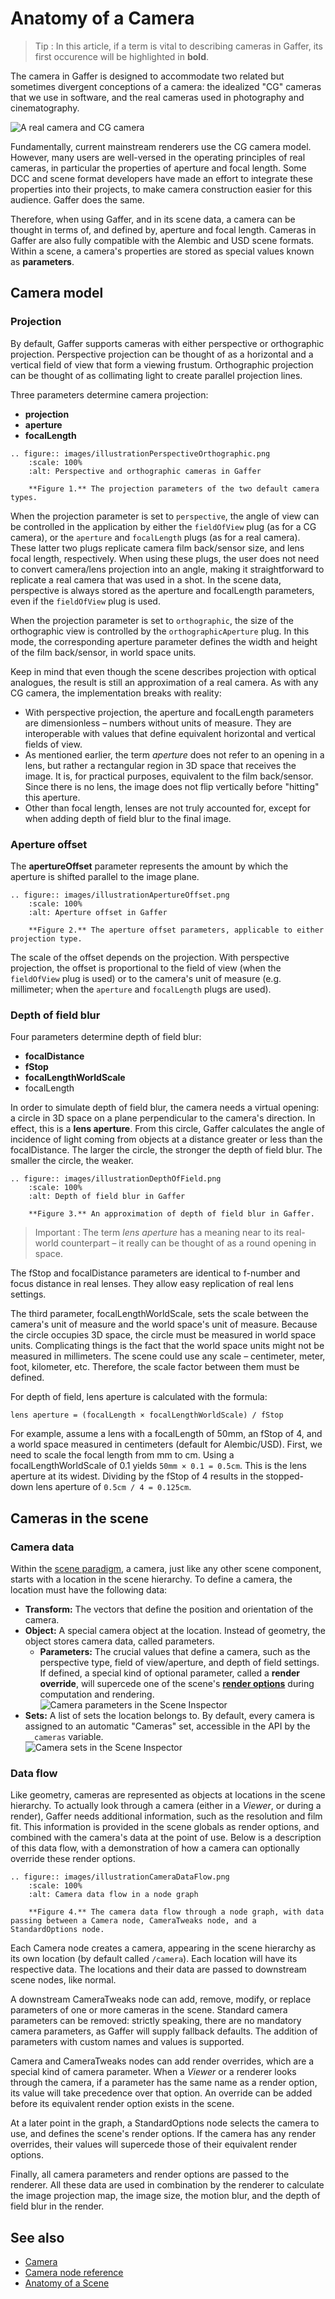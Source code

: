 # Anatomy of a Camera #

> Tip :
> In this article, if a term is vital to describing cameras in Gaffer, its first occurence will be highlighted in **bold**.

The camera in Gaffer is designed to accommodate two related but sometimes divergent conceptions of a camera: the idealized "CG" cameras that we use in software, and the real cameras used in photography and cinematography.

![A real camera and CG camera](images/illustrationCamerasRealCG.png)

Fundamentally, current mainstream renderers use the CG camera model. However, many users are well-versed in the operating principles of real cameras, in particular the properties of aperture and focal length. Some DCC and scene format developers have made an effort to integrate these properties into their projects, to make camera construction easier for this audience. Gaffer does the same.

Therefore, when using Gaffer, and in its scene data, a camera can be thought in terms of, and defined by, aperture and focal length. Cameras in Gaffer are also fully compatible with the Alembic and USD scene formats. Within a scene, a camera's properties are stored as special values known as **parameters**.


## Camera model ##


### Projection ###

By default, Gaffer supports cameras with either perspective or orthographic projection. Perspective projection can be thought of as a horizontal and a vertical field of view that form a viewing frustum. Orthographic projection can be thought of as collimating light to create parallel projection lines.

Three parameters determine camera projection:

- **projection**
- **aperture**
- **focalLength**

```eval_rst
.. figure:: images/illustrationPerspectiveOrthographic.png
    :scale: 100%
    :alt: Perspective and orthographic cameras in Gaffer

    **Figure 1.** The projection parameters of the two default camera types.
```

When the projection parameter is set to `perspective`, the angle of view can be controlled in the application by either the `fieldOfView` plug (as for a CG camera), or the `aperture` and `focalLength` plugs (as for a real camera). These latter two plugs replicate camera film back/sensor size, and lens focal length, respectively. When using these plugs, the user does not need to convert camera/lens projection into an angle, making it straightforward to replicate a real camera that was used in a shot. In the scene data, perspective is always stored as the aperture and focalLength parameters, even if the `fieldOfView` plug is used.

When the projection parameter is set to `orthographic`, the size of the orthographic view is controlled by the `orthographicAperture` plug. In this mode, the corresponding aperture parameter defines the width and height of the film back/sensor, in world space units.

Keep in mind that even though the scene describes projection with optical analogues, the result is still an approximation of a real camera. As with any CG camera, the implementation breaks with reality:

- With perspective projection, the aperture and focalLength parameters are dimensionless – numbers without units of measure. They are interoperable with values that define equivalent horizontal and vertical fields of view.
- As mentioned earlier, the term _aperture_ does not refer to an opening in a lens, but rather a rectangular region in 3D space that receives the image. It is, for practical purposes, equivalent to the film back/sensor. Since there is no lens, the image does not flip vertically before "hitting" this aperture.
- Other than focal length, lenses are not truly accounted for, except for when adding depth of field blur to the final image.


### Aperture offset ###

The **apertureOffset** parameter represents the amount by which the aperture is shifted parallel to the image plane.

```eval_rst
.. figure:: images/illustrationApertureOffset.png
    :scale: 100%
    :alt: Aperture offset in Gaffer

    **Figure 2.** The aperture offset parameters, applicable to either projection type.
```

The scale of the offset depends on the projection. With perspective projection, the offset is proportional to the field of view (when the `fieldOfView` plug is used) or to the camera's unit of measure (e.g. millimeter; when the `aperture` and `focalLength` plugs are used).


### Depth of field blur ###

Four parameters determine depth of field blur:
- **focalDistance**
- **fStop**
- **focalLengthWorldScale**
- focalLength

In order to simulate depth of field blur, the camera needs a virtual opening: a circle in 3D space on a plane perpendicular to the camera's direction. In effect, this is a **lens aperture**. From this circle, Gaffer calculates the angle of incidence of light coming from objects at a distance greater or less than the focalDistance. The larger the circle, the stronger the depth of field blur. The smaller the circle, the weaker.

```eval_rst
.. figure:: images/illustrationDepthOfField.png
    :scale: 100%
    :alt: Depth of field blur in Gaffer

    **Figure 3.** An approximation of depth of field blur in Gaffer.
```

> Important :
> The term _lens aperture_ has a meaning near to its real-world counterpart – it really can be thought of as a round opening in space.

The fStop and focalDistance parameters are identical to f-number and focus distance in real lenses. They allow easy replication of real lens settings.

The third parameter, focalLengthWorldScale, sets the scale between the camera's unit of measure and the world space's unit of measure. Because the circle occupies 3D space, the circle must be measured in world space units. Complicating things is the fact that the world space units might not be measured in millimeters. The scene could use any scale – centimeter, meter, foot, kilometer, etc. Therefore, the scale factor between them must be defined.

For depth of field, lens aperture is calculated with the formula: 

```
lens aperture = (focalLength × focalLengthWorldScale) / fStop
```

For example, assume a lens with a focalLength of 50mm, an fStop of 4, and a world space measured in centimeters (default for Alembic/USD). First, we need to scale the focal length from mm to cm. Using a focalLengthWorldScale of 0.1 yields `50mm × 0.1 = 0.5cm`. This is the lens aperture at its widest. Dividing by the fStop of 4 results in the stopped-down lens aperture of `0.5cm / 4 = 0.125cm`.


## Cameras in the scene ##


### Camera data ###

Within the <a href="../AnatomyOfAScene/index.html#scene-hierarchy">scene paradigm</a>, a camera, just like any other scene component, starts with a location in the scene hierarchy. To define a camera, the location must have the following data:

- **Transform:** The vectors that define the position and orientation of the camera.
- **Object:** A special camera object at the location. Instead of geometry, the object stores camera data, called parameters.
    - **Parameters:** The crucial values that define a camera, such as the perspective type, field of view/aperture, and depth of field settings. If defined, a special kind of optional parameter, called a **render override**, will supercede one of the scene's **<a href="../AnatomyOfAScene/index.html#options">render options</a>** during computation and rendering.<br>
    ![Camera parameters in the Scene Inspector](images/interfaceCameraParameters.png)
- **Sets:** A list of sets the location belongs to. By default, every camera is assigned to an automatic "Cameras" set, accessible in the API by the `__cameras` variable.<br>
    ![Camera sets in the Scene Inspector](images/interfaceCameraSets.png)


### Data flow ###

Like geometry, cameras are represented as objects at locations in the scene hierarchy. To actually look through a camera (either in a _Viewer_, or during a render), Gaffer needs additional information, such as the resolution and film fit. This information is provided in the scene globals as render options, and combined with the camera's data at the point of use. Below is a description of this data flow, with a demonstration of how a camera can optionally override these render options.

```eval_rst
.. figure:: images/illustrationCameraDataFlow.png
    :scale: 100%
    :alt: Camera data flow in a node graph

    **Figure 4.** The camera data flow through a node graph, with data passing between a Camera node, CameraTweaks node, and a StandardOptions node.
```

Each Camera node creates a camera, appearing in the scene hierarchy as its own location (by default called `/camera`). Each location will have its respective data. The locations and their data are passed to downstream scene nodes, like normal.

A downstream CameraTweaks node can add, remove, modify, or replace parameters of one or more cameras in the scene. Standard camera parameters can be removed: strictly speaking, there are no mandatory camera parameters, as Gaffer will supply fallback defaults. The addition of parameters with custom names and values is supported.

Camera and CameraTweaks nodes can add render overrides, which are a special kind of camera parameter. When a _Viewer_ or a renderer looks through the camera, if a parameter has the same name as a render option, its value will take precedence over that option. An override can be added before its equivalent render option exists in the scene.

At a later point in the graph, a StandardOptions node selects the camera to use, and defines the scene's render options. If the camera has any render overrides, their values will supercede those of their equivalent render options.

Finally, all camera parameters and render options are passed to the renderer. All these data are used in combination by the renderer to calculate the image projection map, the image size, the motion blur, and the depth of field blur in the render.


## See also ##

- [Camera](../Camera/index.md)
- [Camera node reference]()
- [Anatomy of a Scene](../AnatomyOfAScene/index.md)
